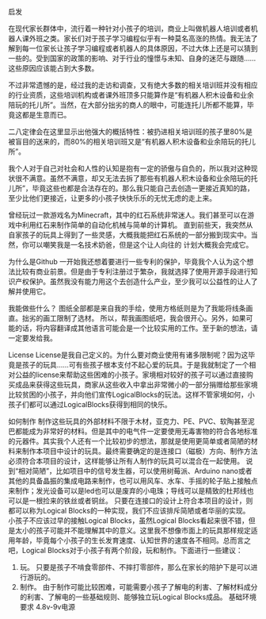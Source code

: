 启发

在现代家长群体中，流行着一种针对小孩子的培训，商业上叫做机器人培训或者机器人课外班之类。家长们对于孩子学习编程似乎有一种莫名高涨的热情。我无法了解到每一位家长让孩子学习编程或者机器人的具体原因，不过大体上还是可以猜到一些的。受到国家的政策的影响、对于行业的憧憬与未知、自身的迷茫与跟随……这些原因应该能占到大多数。

不过非常遗憾的是，经过我的走访和调查，又有绝大多数的相关培训班并没有相应的行业资质，这些培训机构或者课外班顶多只能算作是“有机器人积木设备和业余陪玩的托儿所”。当然，在大部分拙劣的商人的眼中，可能连托儿所都不能算，毕竟这都是生意而已。

二八定律会在这里显示出他强大的概括特性：被扔进相关培训班的孩子里80%是被盲目的送来的，而80%的相关培训班又是“有机器人积木设备和业余陪玩的托儿所”。

我个人对于自己对社会和人性的认知是抱有一定的骄傲与自负的，所以我对这种现状很不满意。虽然不满意，却又无法去拆了那些有机器人积木设备和业余陪玩的托儿所”，毕竟这些也都是合法存在的。那么我只能自己去创造一更接近真知的路，至少比他们更接近，让更多的小孩子快快乐乐的无忧无虑的走上来。

曾经玩过一款游戏名为Minecraft，其中的红石系统非常迷人。我们甚至可以在游戏中利用红石来制作简单的自动化机械与简单的计算机。 直到前些天，我突然从自家孩子的玩具上得到了一些灵感，大概我能把红石系统的一部分搬到现实中。当然，你可以嘲笑我是一名技术奶爸，但是这个让人向往的 计划大概我会完成它。

为什么是Github
一开始我还想着要进行一些专利的保护，毕竟我个人认为这个想法比较有商业前景。但是由于专利注册过于繁杂，我就选择了使用开源手段进行知识产权保护。虽然我没有能力用这个去创造什么产业，至少我可以公益性的让人了解并使用它。

我能做些什么？
图纸全部都是来自我的手绘，使用方格纸则是为了我能将线条画直。拙劣的画工限制了选材。 所以，帮我画图纸吧，我会很开心。另外，如果可能的话，将内容翻译成其他语言可能会是一个比较实用的工作。至于新的想法，请一定要发给我。

License
License是我自己定义的。为什么要对商业使用有诸多限制呢？因为这毕竟是孩子的玩具……可有些孩子根本支付不起心爱的玩具。于是我就制定了一个相对公益的license来帮助这些困难的小孩子。家境相对较好的孩子可以通过直接购买成品来获得这些玩具，商家从这些收入中拿出非常微小的一部分捐赠给那些家境比较贫困的小孩子，并向他们宣传LogicalBlocks的玩法。这样不管家境如何，小孩子们都可以通过LogicalBlocks获得到相同的快乐。

如何制作
制作这些玩具的外部材料不限于木材，亚克力、PE、PVC、软陶甚至泥巴都能成为非常好的材料。但是其中的电气件一定要使用无毒害物的符合各地标准的元器件。其实我个人还有一个比较初步的想法，那就是使用更简单或者简陋的材料来制作本项目中设计的玩具。最终需要确定的是连接口（磁极）方向、制作方法必须符合本项目的设计，这样能够让所有人制作的玩具可以混合在一起使用。 说到“相对简陋”，比如项目中的信号发生器，可以使用树莓派、Arduino nano或者其他的具备晶振的集成电路来制作，也可以用风车、水车、手摇的轮子贴上接触点来制作；发光设备可以是led也可以是废弃的小电珠；导线可以是精致的杜邦线也可以是一根捡来的铁丝或者铜丝。 只要在连接口的设计上符合本项目的设计，则都可以称为Logical Blocks的一种实现，我们不应该排斥简陋或者华丽的实现。
小孩子不应该过早的接触Logical Blocks，虽然Logical Blocks看起来很不错，但是太小的孩子可能并不能理解其中的意义。这里我不想像市面上的玩具那样规定适用年龄，毕竟每个小孩子的生长发育速度、认知世界的速度各不相同。总而言之吧，Logical Blocks对于小孩子有两个阶段，玩和制作。下面进行一些建议：
1.	玩。 只要是孩子不啃食零部件、不摔打零部件，那么在家长的陪护下是可以进行游玩的。
2.	制作。 由于制作可能比较困难，可能需要小孩子了解电的利害、了解材料成分的利害、了解电的一些基础规则、能够独立玩Logical Blocks成品。
基础环境要求
4.8v-9v电源



